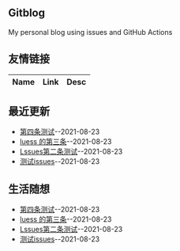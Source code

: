 ## Gitblog
My personal blog using issues and GitHub Actions
## 友情链接
| Name | Link | Desc | 
 | ---- | ---- | ---- |
## 最近更新
- [第四条测试](https://github.com/mylydg/gitblog/issues/4)--2021-08-23
- [luess 的第三条](https://github.com/mylydg/gitblog/issues/3)--2021-08-23
- [Lssues第二条测试](https://github.com/mylydg/gitblog/issues/2)--2021-08-23
- [测试issues](https://github.com/mylydg/gitblog/issues/1)--2021-08-23
## 生活随想
- [第四条测试](https://github.com/mylydg/gitblog/issues/4)--2021-08-23
- [luess 的第三条](https://github.com/mylydg/gitblog/issues/3)--2021-08-23
- [Lssues第二条测试](https://github.com/mylydg/gitblog/issues/2)--2021-08-23
- [测试issues](https://github.com/mylydg/gitblog/issues/1)--2021-08-23
